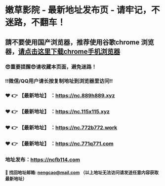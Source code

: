 # 嫩草影院 - 最新地址发布页 - 请牢记，不迷路，不翻车！

## 請不要使用国产浏览器，推荐使用谷歌chrome 浏览器，<a href = "https://www.google.cn/chrome/">请点击这里下载chrome手机浏览器</a>

### :sunglasses:重要提醒:sunglasses:请收藏本页面，避免迷路！
### ‼️微信/QQ用户请长按复制地址到浏览器里访问‼️

### :heart: :point_right: 【最新地址】 ：https://nc.889h889.xyz
### :heart: :point_right: 【最新地址】 ：https://nc.115x115.xyz
### :heart: :point_right: 【最新地址】 ：https://nc.772b772.work
### :heart: :point_right: 【最新地址】 ：https://nc.771q771.com

### 地址发布：https://ncfb114.com

#### :e-mail: __找回地址邮箱: nengcao@mail.com （以上地址无法访问请发送任意内容获取最新地址）__
